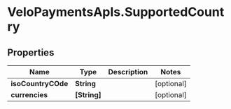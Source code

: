 # VeloPaymentsApIs.SupportedCountry

## Properties
Name | Type | Description | Notes
------------ | ------------- | ------------- | -------------
**isoCountryCOde** | **String** |  | [optional] 
**currencies** | **[String]** |  | [optional] 


